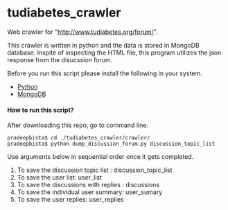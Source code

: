 


# tudiabetes_crawler
Web crawler for "http://www.tudiabetes.org/forum/".

This crawler is written in python and the data is stored in MongoDB database.
Inspite of inspecting the HTML file, this program utilizes the json response from the disucssion forum.


Before you run this script please install the following in your system.
* [Python](https://www.python.org/downloads/)
* [MongoDB](https://docs.mongodb.org/manual/installation/)


#### How to run this script?
After downloading this repo, go to command line.
```
pradeepbista$ cd ./tudiabetes_crawler/crawler/
pradeepbista$ python dump_discussion_forum.py discussion_topic_list
```

Use arguments below in sequential order once it gets completed.

1) To save the discussion topic list : discussion_topic_list
2) To save the user list: user_list
3) To save the discussions with replies : discussions
4) To save the individual user summary: user_sumary
5) To save the user replies: user_replies